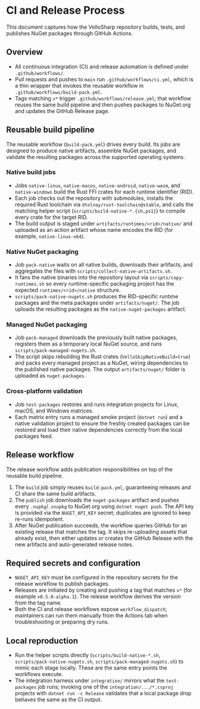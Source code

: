 # CI and Release Process

This document captures how the VelloSharp repository builds, tests, and publishes
NuGet packages through GitHub Actions.

## Overview

- All continuous integration (CI) and release automation is defined under
  `.github/workflows/`.
- Pull requests and pushes to `main` run `.github/workflows/ci.yml`, which is a
  thin wrapper that invokes the reusable workflow in
  `.github/workflows/build-pack.yml`.
- Tags matching `v*` trigger `.github/workflows/release.yml`; that workflow
  reuses the same build pipeline and then pushes packages to NuGet.org and
  updates the GitHub Release page.

## Reusable build pipeline

The reusable workflow (`build-pack.yml`) drives every build. Its jobs are
designed to produce native artifacts, assemble NuGet packages, and validate the
resulting packages across the supported operating systems.

### Native build jobs

- Jobs `native-linux`, `native-macos`, `native-android`, `native-wasm`, and
  `native-windows` build the Rust FFI crates for each runtime identifier (RID).
- Each job checks out the repository with submodules, installs the required Rust
  toolchain via `dtolnay/rust-toolchain@stable`, and calls the matching helper
  script (`scripts/build-native-*.{sh,ps1}`) to compile every crate for the
  target RID.
- The build output is staged under `artifacts/runtimes/<rid>/native/` and
  uploaded as an action artifact whose name encodes the RID (for example,
  `native-linux-x64`).

### Native NuGet packaging

- Job `pack-native` waits on all native builds, downloads their artifacts, and
  aggregates the files with `scripts/collect-native-artifacts.sh`.
- It fans the native binaries into the repository layout via
  `scripts/copy-runtimes.sh` so every runtime-specific packaging project has the
  expected `runtimes/<rid>/native` structure.
- `scripts/pack-native-nugets.sh` produces the RID-specific runtime packages and
  the meta packages under `artifacts/nuget/`. The job uploads the resulting
  packages as the `native-nuget-packages` artifact.

### Managed NuGet packaging

- Job `pack-managed` downloads the previously built native packages, registers
  them as a temporary local NuGet source, and runs
  `scripts/pack-managed-nugets.sh`.
- The script skips rebuilding the Rust crates (`VelloSkipNativeBuild=true`) and
  packs every managed project as a NuGet, wiring dependencies to the published
  native packages. The output `artifacts/nuget/` folder is uploaded as
  `nuget-packages`.

### Cross-platform validation

- Job `test-packages` restores and runs integration projects for Linux,
  macOS, and Windows matrices.
- Each matrix entry runs a managed smoke project (`dotnet run`) and a native
  validation project to ensure the freshly created packages can be restored and
  load their native dependencies correctly from the local packages feed.

## Release workflow

The release workflow adds publication responsibilities on top of the reusable
build pipeline.

1. The `build` job simply reuses `build-pack.yml`, guaranteeing releases and CI
   share the same build artifacts.
2. The `publish` job downloads the `nuget-packages` artifact and pushes every
   `.nupkg`/`.snupkg` to NuGet.org using `dotnet nuget push`. The API key is
   provided via the `NUGET_API_KEY` secret; duplicates are ignored to keep
   re-runs idempotent.
3. After NuGet publication succeeds, the workflow queries GitHub for an existing
   release that matches the tag. It skips re-uploading assets that already
   exist, then either updates or creates the GitHub Release with the new
   artifacts and auto-generated release notes.

## Required secrets and configuration

- `NUGET_API_KEY` must be configured in the repository secrets for the release
  workflow to publish packages.
- Releases are initiated by creating and pushing a tag that matches `v*`
  (for example `v0.5.0-alpha.1`). The release workflow derives the version from
  the tag name.
- Both the CI and release workflows expose `workflow_dispatch`; maintainers can
  run them manually from the Actions tab when troubleshooting or preparing dry
  runs.

## Local reproduction

- Run the helper scripts directly (`scripts/build-native-*.sh`,
  `scripts/pack-native-nugets.sh`, `scripts/pack-managed-nugets.sh`) to mimic
  each stage locally. These are the same entry points the workflows execute.
- The integration harness under `integration/` mirrors what the `test-packages`
  job runs; invoking one of the `integration/.../*.csproj` projects with
  `dotnet run -c Release` validates that a local package drop behaves the same
  as the CI output.
